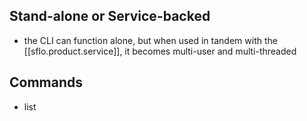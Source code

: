 
## Stand-alone or Service-backed

- the CLI can function alone, but when used in tandem with the [[sflo.product.service]], it becomes multi-user and multi-threaded

## Commands

- list
